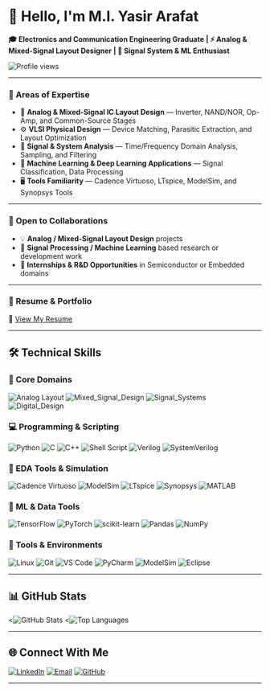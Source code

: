 # 👋 Hello, I'm M.I. Yasir Arafat

**🎓 Electronics and Communication Engineering Graduate | ⚡ Analog & Mixed-Signal Layout Designer | 🧠 Signal System & ML Enthusiast**

![Profile views](https://komarev.com/ghpvc/?username=yasirarafat&color=blueviolet)

---

### 🌟 Areas of Expertise
- 🧩 **Analog & Mixed-Signal IC Layout Design** — Inverter, NAND/NOR, Op-Amp, and Common-Source Stages  
- ⚙️ **VLSI Physical Design** — Device Matching, Parasitic Extraction, and Layout Optimization  
- 📡 **Signal & System Analysis** — Time/Frequency Domain Analysis, Sampling, and Filtering  
- 🧠 **Machine Learning & Deep Learning Applications** — Signal Classification, Data Processing  
- 🖥️ **Tools Familiarity** — Cadence Virtuoso, LTspice, ModelSim, and Synopsys Tools  

---

### 🤝 Open to Collaborations
- 💡 **Analog / Mixed-Signal Layout Design** projects  
- 🔬 **Signal Processing / Machine Learning** based research or development work  
- 🧭 **Internships & R&D Opportunities** in Semiconductor or Embedded domains  

---

### 📄 Resume & Portfolio
📌 [View My Resume](https://docs.google.com/document/d/your_document_id/edit?usp=sharing)

---

## 🛠️ Technical Skills

### 🧠 Core Domains
![Analog Layout](https://img.shields.io/badge/Analog_Layout-8A2BE2?style=for-the-badge)
![Mixed_Signal_Design](https://img.shields.io/badge/Mixed_Signal_Design-1E90FF?style=for-the-badge)
![Signal_Systems](https://img.shields.io/badge/Signal_Systems-228B22?style=for-the-badge)
![Digital_Design](https://img.shields.io/badge/Digital_Design-FF4500?style=for-the-badge)

### 💻 Programming & Scripting
![Python](https://img.shields.io/badge/Python-3776AB?style=for-the-badge&logo=python&logoColor=white)
![C](https://img.shields.io/badge/C-A8B9CC?style=for-the-badge&logo=c&logoColor=white)
![C++](https://img.shields.io/badge/C++-00599C?style=for-the-badge&logo=cpp&logoColor=white)
![Shell Script](https://img.shields.io/badge/Shell_Script-121011?style=for-the-badge&logo=gnu-bash&logoColor=white)
![Verilog](https://img.shields.io/badge/Verilog-FFA500?style=for-the-badge)
![SystemVerilog](https://img.shields.io/badge/SystemVerilog-FF6347?style=for-the-badge)

### 🔧 EDA Tools & Simulation
![Cadence Virtuoso](https://img.shields.io/badge/Cadence_Virtuoso-FF1493?style=for-the-badge)
![ModelSim](https://img.shields.io/badge/ModelSim-1E90FF?style=for-the-badge)
![LTspice](https://img.shields.io/badge/LTspice-DC143C?style=for-the-badge)
![Synopsys](https://img.shields.io/badge/Synopsys-6A5ACD?style=for-the-badge)
![MATLAB](https://img.shields.io/badge/MATLAB-FF8C00?style=for-the-badge&logo=mathworks&logoColor=white)

### 🧮 ML & Data Tools
![TensorFlow](https://img.shields.io/badge/TensorFlow-FF6F00?style=for-the-badge&logo=tensorflow&logoColor=white)
![PyTorch](https://img.shields.io/badge/PyTorch-EE4C2C?style=for-the-badge&logo=pytorch&logoColor=white)
![scikit-learn](https://img.shields.io/badge/scikit--learn-F7931E?style=for-the-badge&logo=scikit-learn&logoColor=white)
![Pandas](https://img.shields.io/badge/Pandas-150458?style=for-the-badge&logo=pandas&logoColor=white)
![NumPy](https://img.shields.io/badge/NumPy-013243?style=for-the-badge&logo=numpy&logoColor=white)

### 🧰 Tools & Environments
![Linux](https://img.shields.io/badge/Linux-FCC624?style=for-the-badge&logo=linux&logoColor=black)
![Git](https://img.shields.io/badge/Git-F05032?style=for-the-badge&logo=git&logoColor=white)
![VS Code](https://img.shields.io/badge/VS_Code-0078d7?style=for-the-badge&logo=visual-studio-code&logoColor=white)
![PyCharm](https://img.shields.io/badge/PyCharm-000000?style=for-the-badge&logo=pycharm&logoColor=white)
![ModelSim](https://img.shields.io/badge/ModelSim-4682B4?style=for-the-badge)
![Eclipse](https://img.shields.io/badge/Eclipse-2C2255?style=for-the-badge&logo=eclipse&logoColor=white)

---

## 📊 GitHub Stats
<![GitHub Stats](https://github-readme-stats.vercel.app/api?username=yasirarafat&count_private=true&show_icons=true&theme=tokyonight)
<![Top Languages](https://github-readme-stats.vercel.app/api/top-langs/?username=yasirarafat&layout=compact&theme=tokyonight&langs_count=8)

---

## 🌐 Connect With Me

[![LinkedIn](https://img.shields.io/badge/-LinkedIn-0A66C2?style=for-the-badge&logo=linkedin&logoColor=white)](https://www.linkedin.com/in/your-link/)
[![Email](https://img.shields.io/badge/-Email-D14836?style=for-the-badge&logo=gmail&logoColor=white)](mailto:your.email@example.com)
[![GitHub](https://img.shields.io/badge/-GitHub-181717?style=for-the-badge&logo=github&logoColor=white)](https://github.com/yasirarafat)

---


